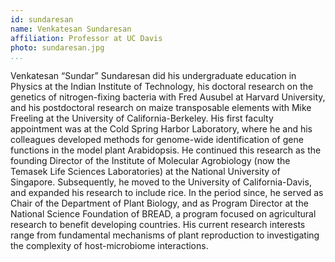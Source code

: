 ```yaml
---
id: sundaresan
name: Venkatesan Sundaresan
affiliation: Professor at UC Davis
photo: sundaresan.jpg
...
```


Venkatesan “Sundar” Sundaresan did his undergraduate education in Physics at
the Indian Institute of Technology, his doctoral research on the genetics of
nitrogen-fixing bacteria with Fred Ausubel at Harvard University, and his
postdoctoral research on maize transposable elements with Mike Freeling at the
University of California-Berkeley. His first faculty appointment was at the
Cold Spring Harbor Laboratory, where he and his colleagues developed methods
for genome-wide identification of gene functions in the model plant
Arabidopsis. He continued this research as the founding Director of the
Institute of Molecular Agrobiology (now the Temasek Life Sciences Laboratories)
at the National University of Singapore. Subsequently, he moved to the
University of California-Davis, and expanded his research to include rice. In
the period since, he served as Chair of the Department of Plant Biology, and as
Program Director at the National Science Foundation of BREAD, a program focused
on agricultural research to benefit developing countries. His current research
interests range from fundamental mechanisms of plant reproduction to
investigating the complexity of host-microbiome interactions.
